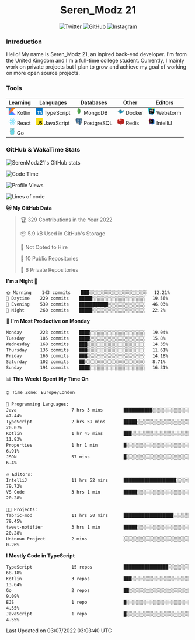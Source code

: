 <div align="center">
  <h1>Seren_Modz 21</h1>
  <a href="https://twitter.com/SerenModz21">
    <img alt="Twitter" src="https://img.shields.io/badge/twitter%20-%231DA1F2.svg?&style=for-the-badge&logo=Twitter&logoColor=white">
  </a>
  <a href="https://github.com/SerenModz21">
    <img alt="GitHub" src="https://img.shields.io/badge/github%20-%23121011.svg?&style=for-the-badge&logo=github&logoColor=white">
  </a>
  <a href="https://www.instagram.com/serenmodz21">
    <img alt="Instagram" src="https://img.shields.io/badge/instagram%20-%23E4405F.svg?&style=for-the-badge&logo=Instagram&logoColor=white">
  </a>
</div>

### Introduction

Hello! My name is Seren_Modz 21, an inpired back-end developer. I'm from the United Kingdom and I'm a full-time college student. Currently, I mainly work on private projects but I plan to grow and achieve my goal of working on more open source projects. 

### Tools

 **Learning**                                        | **Languages**                                               | **Databases**                                               | **Other**                                           | **Editors**                                                  
-----------------------------------------------------|-------------------------------------------------------------|-------------------------------------------------------------|-----------------------------------------------------|--------------------------------------------------------------
 <img width="19px" src="./assets/kotlin.svg"> Kotlin | <img width="19px" src="./assets/typescript.svg"> TypeScript | <img width="19px" src="./assets/mongodb.svg"> MongoDB       | <img width="19px" src="./assets/docker.svg"> Docker | <img width="19px" src="./assets/webstorm.svg"> Webstorm      
 <img width="19px" src="./assets/react.svg"> React   | <img width="19px" src="./assets/javascript.svg"> JavaScript | <img width="19px" src="./assets/postgresql.svg"> PostgreSQL | <img width="19px" src="./assets/redis.svg"> Redis   | <img width="19px" src="./assets/intellij-idea.svg"> IntelliJ
 <img width="19px" src="./assets/go.svg"> Go         |                                                             |                                                             |                                                     |                                                                                                               

### GitHub & WakaTime Stats

![SerenModz21's GitHub stats](https://github-readme-stats.vercel.app/api?username=SerenModz21&show_icons=true&theme=dark)

<!--START_SECTION:waka-->
![Code Time](http://img.shields.io/badge/Code%20Time-1%2C418%20hrs%2023%20mins-blue)

![Profile Views](http://img.shields.io/badge/Profile%20Views-0-blue)

![Lines of code](https://img.shields.io/badge/From%20Hello%20World%20I%27ve%20Written-15%20Thousand%20lines%20of%20code-blue)

**🐱 My GitHub Data** 

> 🏆 329 Contributions in the Year 2022
 > 
> 📦 5.9 kB Used in GitHub's Storage 
 > 
> 🚫 Not Opted to Hire
 > 
> 📜 10 Public Repositories 
 > 
> 🔑 6 Private Repositories  
 > 
**I'm a Night 🦉** 

```text
🌞 Morning    143 commits    ███░░░░░░░░░░░░░░░░░░░░░░   12.21% 
🌆 Daytime    229 commits    █████░░░░░░░░░░░░░░░░░░░░   19.56% 
🌃 Evening    539 commits    ███████████░░░░░░░░░░░░░░   46.03% 
🌙 Night      260 commits    █████░░░░░░░░░░░░░░░░░░░░   22.2%

```
📅 **I'm Most Productive on Monday** 

```text
Monday       223 commits    ████░░░░░░░░░░░░░░░░░░░░░   19.04% 
Tuesday      185 commits    ████░░░░░░░░░░░░░░░░░░░░░   15.8% 
Wednesday    168 commits    ███░░░░░░░░░░░░░░░░░░░░░░   14.35% 
Thursday     136 commits    ███░░░░░░░░░░░░░░░░░░░░░░   11.61% 
Friday       166 commits    ███░░░░░░░░░░░░░░░░░░░░░░   14.18% 
Saturday     102 commits    ██░░░░░░░░░░░░░░░░░░░░░░░   8.71% 
Sunday       191 commits    ████░░░░░░░░░░░░░░░░░░░░░   16.31%

```


📊 **This Week I Spent My Time On** 

```text
⌚︎ Time Zone: Europe/London

💬 Programming Languages: 
Java                     7 hrs 3 mins        ███████████░░░░░░░░░░░░░░   47.44% 
TypeScript               2 hrs 59 mins       █████░░░░░░░░░░░░░░░░░░░░   20.07% 
Kotlin                   1 hr 45 mins        ███░░░░░░░░░░░░░░░░░░░░░░   11.83% 
Properties               1 hr 1 min          █░░░░░░░░░░░░░░░░░░░░░░░░   6.91% 
JSON                     57 mins             █░░░░░░░░░░░░░░░░░░░░░░░░   6.4%

🔥 Editors: 
IntelliJ                 11 hrs 52 mins      ████████████████████░░░░░   79.72% 
VS Code                  3 hrs 1 min         █████░░░░░░░░░░░░░░░░░░░░   20.28%

🐱‍💻 Projects: 
fabric-mod               11 hrs 50 mins      ███████████████████░░░░░░   79.45% 
tweet-notifier           3 hrs 1 min         █████░░░░░░░░░░░░░░░░░░░░   20.28% 
Unknown Project          2 mins              ░░░░░░░░░░░░░░░░░░░░░░░░░   0.26%

```

**I Mostly Code in TypeScript** 

```text
TypeScript               15 repos            █████████████████░░░░░░░░   68.18% 
Kotlin                   3 repos             ███░░░░░░░░░░░░░░░░░░░░░░   13.64% 
Go                       2 repos             ██░░░░░░░░░░░░░░░░░░░░░░░   9.09% 
EJS                      1 repo              █░░░░░░░░░░░░░░░░░░░░░░░░   4.55% 
JavaScript               1 repo              █░░░░░░░░░░░░░░░░░░░░░░░░   4.55%

```



 Last Updated on 03/07/2022 03:03:40 UTC
<!--END_SECTION:waka-->
